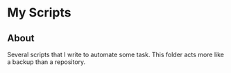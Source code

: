 # My Scripts

## About

Several scripts that I write to automate some task.
This folder acts more like a backup than a repository.
